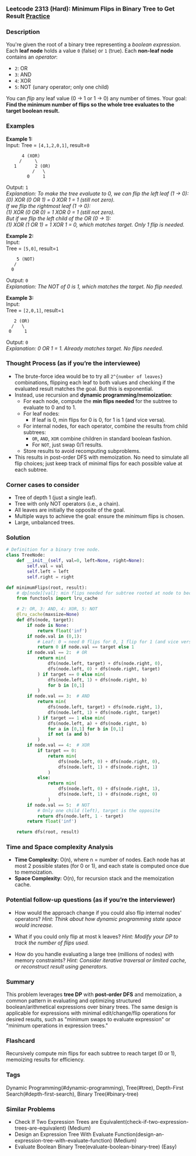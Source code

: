 ### Leetcode 2313 (Hard): Minimum Flips in Binary Tree to Get Result [Practice](https://leetcode.com/problems/minimum-flips-in-binary-tree-to-get-result)

### Description  
You're given the root of a binary tree representing a *boolean expression*. Each **leaf node** holds a value `0` (false) or `1` (true). Each **non-leaf node** contains an *operator*:
- `2`: OR
- `3`: AND
- `4`: XOR
- `5`: NOT (unary operator; only one child)

You can *flip* any leaf value (0 → 1 or 1 → 0) any number of times. Your goal: **Find the minimum number of flips so the whole tree evaluates to the target boolean result.**

### Examples  

**Example 1:**  
Input: 
Tree = `[4,1,2,0,1]`, result=`0`  
```
      4 (XOR)
     /     \
   1       2 (OR)
          /   \
        0     1
```
Output: `1`  
*Explanation: To make the tree evaluate to 0, we can flip the left leaf (1 → 0):  
(0) XOR (0 OR 1) = 0 XOR 1 = 1 (still not zero).  
If we flip the rightmost leaf (1 → 0):  
(1) XOR (0 OR 0) = 1 XOR 0 = 1 (still not zero).  
But if we flip the left child of the OR (0 → 1):  
(1) XOR (1 OR 1) = 1 XOR 1 = 0, which matches target. Only 1 flip is needed.*

**Example 2:**  
Input:  
Tree = `[5,0]`, result=`1`  
```
    5 (NOT)
   /
  0
```
Output: `0`  
*Explanation: The NOT of 0 is 1, which matches the target. No flip needed.*

**Example 3:**  
Input:  
Tree = `[2,0,1]`, result=`1`  
```
   2 (OR)
  /   \
 0     1
```
Output: `0`  
*Explanation: 0 OR 1 = 1. Already matches target. No flips needed.*


### Thought Process (as if you’re the interviewee)  
- The brute-force idea would be to try all `2^{number of leaves}` combinations, flipping each leaf to both values and checking if the evaluated result matches the goal. But this is exponential.
- Instead, use recursion and **dynamic programming/memoization**:
  - For each node, compute the **min flips needed** for the subtree to evaluate to 0 and to 1.
  - For leaf nodes:  
    - If leaf is 0, min flips for 0 is 0, for 1 is 1 (and vice versa).
  - For internal nodes, for each operator, combine the results from child subtrees:
    - `OR`, `AND`, `XOR` combine children in standard boolean fashion.
    - For `NOT`, just swap 0/1 results.
  - Store results to avoid recomputing subproblems.
- This results in post-order DFS with memoization. No need to simulate all flip choices; just keep track of minimal flips for each possible value at each subtree.

### Corner cases to consider  
- Tree of depth 1 (just a single leaf).
- Tree with only NOT operators (i.e., a chain).
- All leaves are initially the opposite of the goal.
- Multiple ways to achieve the goal: ensure the *minimum* flips is chosen.
- Large, unbalanced trees.

### Solution

```python
# Definition for a binary tree node.
class TreeNode:
    def __init__(self, val=0, left=None, right=None):
        self.val = val
        self.left = left
        self.right = right

def minimumFlips(root, result):
    # dp[node][val]: min flips needed for subtree rooted at node to become val (0 or 1)
    from functools import lru_cache

    # 2: OR, 3: AND, 4: XOR, 5: NOT
    @lru_cache(maxsize=None)
    def dfs(node, target):
        if node is None:
            return float('inf')
        if node.val in (0,1):
            # Leaf: 0 → need 0 flips for 0, 1 flip for 1 (and vice versa)
            return 0 if node.val == target else 1
        if node.val == 2:  # OR
            return min(
                dfs(node.left, target) + dfs(node.right, 0),
                dfs(node.left, 0) + dfs(node.right, target)
            ) if target == 0 else min(
                dfs(node.left, 1) + dfs(node.right, b)
                for b in [0,1]
            )
        if node.val == 3:  # AND
            return min(
                dfs(node.left, target) + dfs(node.right, 1),
                dfs(node.left, 1) + dfs(node.right, target)
            ) if target == 1 else min(
                dfs(node.left, a) + dfs(node.right, b)
                for a in [0,1] for b in [0,1]
                if not (a and b)
            )
        if node.val == 4:  # XOR
            if target == 0:
                return min(
                    dfs(node.left, 0) + dfs(node.right, 0),
                    dfs(node.left, 1) + dfs(node.right, 1)
                )
            else:
                return min(
                    dfs(node.left, 0) + dfs(node.right, 1),
                    dfs(node.left, 1) + dfs(node.right, 0)
                )
        if node.val == 5:  # NOT
            # Only one child (left), target is the opposite
            return dfs(node.left, 1 - target)
        return float('inf')

    return dfs(root, result)
```

### Time and Space complexity Analysis  

- **Time Complexity:** O(n), where n = number of nodes. Each node has at most 2 possible states (for 0 or 1), and each state is computed once due to memoization.
- **Space Complexity:** O(n), for recursion stack and the memoization cache.

### Potential follow-up questions (as if you’re the interviewer)  

- How would the approach change if you could also flip internal nodes' operators?
  *Hint: Think about how dynamic programming state space would increase.*

- What if you could only flip at most k leaves?
  *Hint: Modify your DP to track the number of flips used.*

- How do you handle evaluating a large tree (millions of nodes) with memory constraints?
  *Hint: Consider iterative traversal or limited cache, or reconstruct result using generators.*

### Summary
This problem leverages **tree DP** with **post-order DFS** and memoization, a common pattern in evaluating and optimizing structured boolean/arithmetical expressions over binary trees. The same design is applicable for expressions with minimal edit/change/flip operations for desired results, such as "minimum swaps to evaluate expression" or "minimum operations in expression trees."


### Flashcard
Recursively compute min flips for each subtree to reach target (0 or 1), memoizing results for efficiency.

### Tags
Dynamic Programming(#dynamic-programming), Tree(#tree), Depth-First Search(#depth-first-search), Binary Tree(#binary-tree)

### Similar Problems
- Check If Two Expression Trees are Equivalent(check-if-two-expression-trees-are-equivalent) (Medium)
- Design an Expression Tree With Evaluate Function(design-an-expression-tree-with-evaluate-function) (Medium)
- Evaluate Boolean Binary Tree(evaluate-boolean-binary-tree) (Easy)